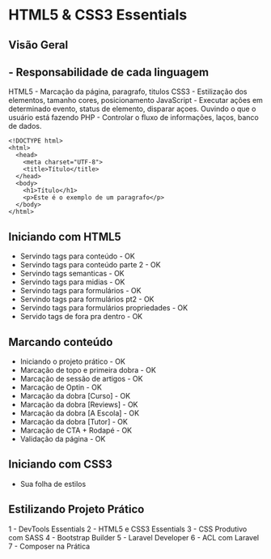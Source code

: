 # HTML5 & CSS3 Essentials
## Visão Geral
## - Responsabilidade de cada linguagem
HTML5 - Marcação da página, paragrafo, titulos
CSS3 - Estilização dos elementos, tamanho cores, posicionamento
JavaScript - Executar ações em determinado evento, status de elemento, disparar açoes. Ouvindo o que o usuário está fazendo
PHP - Controlar o fluxo de informações, laços, banco de dados.
````
<!DOCTYPE html>
<html>
  <head>
    <meta charset="UTF-8">
    <title>Título</title>
  </head>
  <body>
    <h1>Título</h1>
    <p>Este é o exemplo de um paragrafo</p>
  </body>
</html>
````
## Iniciando com HTML5
- Servindo tags para conteúdo - OK
- Servindo tags para conteúdo parte 2 - OK
- Servindo tags semanticas - OK
- Servindo tags para midias - OK
- Servindo tags para formulários - OK
- Servindo tags para formulários pt2 - OK
- Servindo tags para formulários propriedades - OK
- Servido tags de fora pra dentro - OK
## Marcando conteúdo
- Iniciando o projeto prático - OK
- Marcação de topo e primeira dobra - OK
- Marcação de sessão de artigos - OK
- Marcação de Optin - OK
- Marcação da dobra [Curso] - OK
- Marcação da dobra [Reviews] - OK
- Marcação da dobra [A Escola] - OK
- Marcação da dobra [Tutor] - OK
- Marcação de CTA + Rodapé - OK
- Validação da página - OK
## Iniciando com CSS3
- Sua folha de estilos
## Estilizando Projeto Prático

1 - DevTools Essentials
2 - HTML5 e CSS3 Essentials
3 - CSS Produtivo com SASS
4 - Bootstrap Builder
5 - Laravel Developer
6 - ACL com Laravel
7 - Composer na Prática